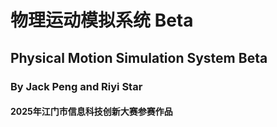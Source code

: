 # 物理运动模拟系统 Beta
## Physical Motion Simulation System Beta

### By Jack Peng and Riyi Star

#### 2025年江门市信息科技创新大赛参赛作品